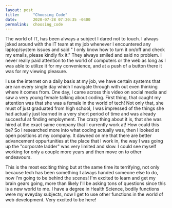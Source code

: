 ```yaml
---
layout: post
title:      "Choosing Code"
date:       2020-07-28 07:20:35 -0400
permalink:  choosing_code
---
```



The world of IT, has been always a subject I dared not to touch.  I always joked around with the IT team at my job whenever I encountered any laptop/system issues and said " I only know how to turn it on/off and check my emails, please kindly fix it."  They always smiled and said no problem.  I never really paid attention to the world of computers or the web as long as I was able to utilize it for my convenience, and at a push of a button there it was for my viewing pleasure.

I use the internet on a daily basis at my job, we have certain systems that are ran every single day which I navigate through with out even thinking where it comes from.  One day, I came across this video on social media and saw a very young female talking about coding.  First thing, that caught my attention was that she was a female in the world of tech! Not only that, she must of just graduated from high school, I was impressed of the things she had actually just learned in a very short period of time and was already succesful at finding employment.  The crazy thing about it is, that she was hired at the exact same company that I currently work at!  How could this be?  So I researched more into what coding actually was, then I looked at open positions at my company.  It dawned on me that there are better advancement oppurtunities at the place that I work in, the way I was going up the "corporate ladder" was very limited and slow.  I could see myself working for only a couple more years and then move on to other endeavours.  

This is the most exciting thing but at the same time its terrifying, not only because tech has been something I always handed someone else to do, now I'm going to be behind the scenes!  I'm excited to learn and get my brain gears going, more than likely I'll be asking tons of questions since this is a new world to me.  I have a degree in Health Science, bodily functions were my eveyday subjects, now I get to use other functions in the world of web development.  Very excited to be here!
